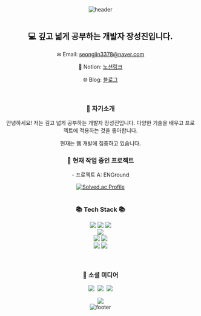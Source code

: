 <!-- Header Banner -->

<div align="center">
    <img src="https://capsule-render.vercel.app/api?&type=waving&color=timeAuto&height=180&section=header&text=SeongJIN's%20Hub&fontSize=50&animation=fadeIn&fontAlignY=45" alt="header"/>
</div>

<br>
<div align='center'>
  <h2>💻 깊고 넓게 공부하는 개발자 장성진입니다.</h2>
  <p>✉ Email: <a href="mailto:seongjin3378@naver.com">seongjin3378@naver.com</a></p>
  <p>🔗 Notion: <a href="https://www.notion.so/f6f312bb0abf43d6af5b046fdcf41e0b">노션링크</a></p>
  <p>🌐 Blog: <a href="">블로그</a></p>
</div>
<br>

<!-- 자기소개 -->
<h3 align="center">👋 자기소개</h3>
<p align="center">안녕하세요! 저는 깊고 넓게 공부하는 개발자 장성진입니다. 다양한 기술을 배우고 프로젝트에 적용하는 것을 좋아합니다.</p>
<p align="center">현재는 웹 개발에 집중하고 있습니다.</p>

<!-- 현재 작업 중인 프로젝트 -->
<h3 align="center">🔭 현재 작업 중인 프로젝트</h3>
<p align="center">- 프로젝트 A: ENGround</p>



<div align="center">
    <a href="https://solved.ac/cpp_chobo/">
        <img src="http://mazassumnida.wtf/api/v2/generate_badge?boj=cpp_chobo" alt="Solved.ac Profile"/>
    </a>
</div>

<br>

<!-- 기술 스택 -->
<h3 align="center">📚 Tech Stack 📚</h3>
<p align="center">
  <img src="https://img.shields.io/badge/Java-007396?style=flat-square&logo=Java&logoColor=white"/>
  <img src="https://img.shields.io/badge/-Python-3776AB?style=flat&logo=Python&logoColor=white"/>
  <img src="https://img.shields.io/badge/-JavaScript-F7DF1E?style=flat&logo=JavaScript&logoColor=white"/>
  <br>
  <img src="https://img.shields.io/badge/Spring-6DB33F?style=flat-square&logo=Spring&logoColor=white"/>
  <br>
  <img src="https://img.shields.io/badge/MySQL-E6B91E?style=flat-square&logo=MySql&logoColor=white"/>
  <img src="https://img.shields.io/badge/Apache%20Tomcat-F8DC75?style=flat-square&logo=Apache%20Tomcat&logoColor=white"/>
  <br>
  <img src="https://img.shields.io/badge/AWS-232F3E?style=flat-square&logo=AmazonAWS&logoColor=white"/>
  <img src="https://img.shields.io/badge/Docker-2496ED?style=flat-square&logo=Docker&logoColor=white"/>
</p>

<br>

<!-- 소셜 미디어 -->
<h3 align="center">🌈 소셜 미디어</h3>
<p align="center">
  <a href="https://velog.io/@seongjin3378"><img src="https://img.shields.io/badge/Tech%20Blog-11B48A?style=flat-square&logo=Vimeo&logoColor=white"/></a>&nbsp
  <a href="https://www.instagram.com/seongjin_dev/"><img src="https://img.shields.io/badge/Instagram-E4405F?style=flat-square&logo=Instagram&logoColor=white"/></a>&nbsp
  <a href="mailto:seongjin3378@naver.com"><img src="https://img.shields.io/badge/Gmail-d14836?style=flat-square&logo=Gmail&logoColor=white"/></a>
</p>


<!-- 방문자 수 카운터 -->
<div align="center">
<a href="https://hits.seeyoufarm.com"><img src="https://hits.seeyoufarm.com/api/count/incr/badge.svg?url=https%3A%2F%2Fgithub.com%2Fseongjin3378&count_bg=%2379C83D&title_bg=%23555555&icon=&icon_color=%23E7E7E7&title=hits&edge_flat=false"/></a>
</div>

<!-- Footer -->

<div align="center">
    <img src="https://capsule-render.vercel.app/api?type=waving&color=auto&height=100&section=footer" alt="footer"/>
</div>

